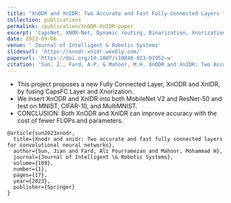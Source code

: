 ```yaml
---
title: "XnODR and XnIDR: Two Accurate and Fast Fully Connected Layers for Convolutional Neural Networks"
collection: publications
permalink: /publication/XnODR-XnIDR-paper
excerpt: 'CapsNet, XNOR-Net, Dynamic routing, Binarization, Xnorization, Machine learning, Neural network'
date: 2023-09-06
venue: ' Journal of Intelligent & Robotic Systems'
slidesurl: 'https://xnodr-xnidr.weebly.com/'
paperurl: 'https://doi.org/10.1007/s10846-023-01952-w'
citation: 'Sun, J., Fard, A.P. & Mahoor, M.H. XnODR and XnIDR: Two Accurate and Fast Fully Connected Layers for Convolutional Neural Networks. <i>J Intell Robot Syst</i> 109, 17 (2023).'
---
```


- This project proposes a new Fully Connected Layer, XnODR and XnIDR, by fusing CapsFC Layer and Xnorization.
- We insert XnODR and XnIDR into both MobileNet V2 and ResNet-50 and test on MNIST, CIFAR-10, and MultiMNIST. 
- CONCLUSION: Both XnODR and XnIDR can improve accuracy with the cost of fewer FLOPs and parameters.

```{bibtex}
@article{sun2023xnodr,
  title={Xnodr and xnidr: Two accurate and fast fully connected layers for convolutional neural networks},
  author={Sun, Jian and Fard, Ali Pourramezan and Mahoor, Mohammad H},
  journal={Journal of Intelligent \& Robotic Systems},
  volume={109},
  number={1},
  pages={17},
  year={2023},
  publisher={Springer}
}
```